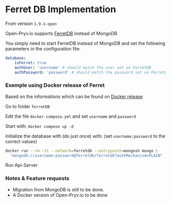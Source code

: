 # Ferret DB Implementation

From version `1.9.1-open`

Open-Pryv.io supports [FerretDB](https://www.ferretdb.com) instead of MongoDB 

You simply need to start FerretDB instead of MongoDB and set the following parameters in the configuration file:

```yaml
database:
	isFerret: true
	authUser: 'username' # should match the user set on FerretDB
	authPassword: 'password' # should match the password set on FerretDB
```

### Exemple using Docker release of Ferret

Based on the informations which can be found on  [Docker release](https://docs.ferretdb.io/quickstart-guide/docker/)

Go to folder `ferretDB`

Edit the file `docker-compose.yml`  and set `username` and `password`

Start with: `docker compose up -d`

Initialize the database with (do just once) with: (set `username:password` to the correct values)

```bash
docker run --rm -it --network=ferretdb --entrypoint=mongosh mongo \
  "mongodb://username:password@ferretdb/ferretdb?authMechanism=PLAIN"
```

Run Api-Server

### Notes & Feature requests

- Migration from MongoDB is still to be done. 
- A Docker version of Open-Pryv.io to be done

